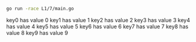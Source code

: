 ```bash
go run -race L1/7/main.go
```

key0 has value 0
key1 has value 1
key2 has value 2
key3 has value 3
key4 has value 4
key5 has value 5
key6 has value 6
key7 has value 7
key8 has value 8
key9 has value 9
